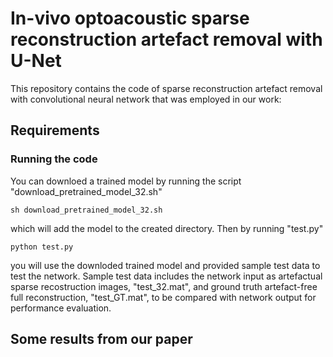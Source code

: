 # In-vivo optoacoustic sparse reconstruction artefact removal with U-Net 

This repository contains the code of sparse reconstruction artefact removal with convolutional neural network that was employed in our work:

## Requirements


### Running the code


You can downloed a trained model by running the script "download_pretrained_model_32.sh" 
```
sh download_pretrained_model_32.sh
```
which will add the model to the created directory.
Then by running "test.py" 
```
python test.py
```
you will use the downloded trained model and provided sample test data to test the network. Sample test data includes the
network input as artefactual sparse recostruction images, "test_32.mat", and ground truth artefact-free full reconstruction, "test_GT.mat", to be compared with network 
output for performance evaluation.

## Some results from our paper
